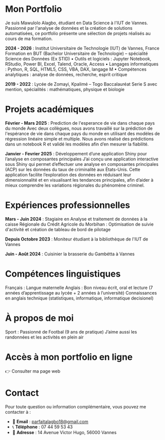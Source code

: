 # Mon Portfolio

Je suis Mawulolo Alagbo, étudiant en Data Science à l'IUT de Vannes. Passionné par l'analyse de données et la création de solutions automatisées, ce portfolio présente une sélection de projets réalisés au cours de ma formation.

**2024 - 2026** : Institut Universitaire de Technologie (IUT) de Vannes, France
Formation en BUT (Bachelor Universitaire de Technologie) – spécialité Science des Données (Ex STID)
•	Outils et logiciels : Jupyter Notebook, RStudio, Power BI, Excel, Talend, Oracle, Access
•	Langages informatiques : Python, R, SQL, HTML5, CSS, VBA, DAX, langage M
•	Compétences analytiques : analyse de données, recherche, esprit critique

**2019 - 2022** : Lycée de Zomayi, Kpalimé – Togo
Baccalauréat Serie S avec mention, spécialités : mathématiques, physique et biologie

# Projets académiques
**Février - Mars 2025** : Prediction de l'esperance de vie dans chaque pays du monde
Avec deux collègues, nous avons travaillé sur la prédiction de l'espérance de vie dans chaque pays du monde en utilisant des modèles de régression linéaire simple et multiple. Nous avons réalisé des prédictions dans un notebook R et validé les modèles afin d’en mesurer la fiabilité.

**Janvier - Fevrier 2025** : Développement d’une application Shiny pour l’analyse en composantes principales
J’ai conçu une application interactive sous Shiny qui permet d’effectuer une analyse en composantes principales (ACP) sur les données du taux de criminalité aux États-Unis. Cette application facilite l’exploration des données en réduisant leur dimensionnalité et en visualisant les tendances principales, afin d’aider à mieux comprendre les variations régionales du phénomène criminel.

# Expériences professionnelles

**Mars - Juin 2024** : Stagiaire en Analyse et traitement de données à la caisse Régionale du Crédit Agricole du Morbihan : Optimisation de suivie d'activité et création de tableau de bord de pilotage

**Depuis Octobre 2023** : Moniteur étudiant à la bibliothèque de l'IUT de Vannes

**Juin - Août 2024** : Cuisinier la brasserie du Gambétta à Vannes

# Compétences linguistiques
Français : Langue maternelle
Anglais : Bon niveau écrit, oral et lecture (7 années d’apprentissage au lycée + 2 années à l’université) Connaissances en anglais technique (statistiques, informatique, informatique decisionel)

# À propos de moi
Sport : Passionné de Footbal (9 ans de pratique)
J’aime aussi les randonnées et les activités en plein air

# Accès à mon portfolio en ligne
👉 Consulter ma page web

# Contact
Pour toute question ou information complémentaire, vous pouvez me contacter à :
- 📧 **Email** : [parfaitalagbo18@gmail.com](mailto:parfaitalagbo18@gmail.com)
- 📞 **Téléphone** : 07 44 59 53 43
- 📍 **Adresse** : 14 Avenue Victor Hugo, 56000 Vannes
